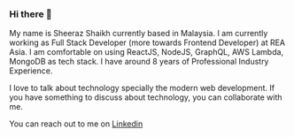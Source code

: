 ### Hi there 👋

My name is Sheeraz Shaikh currently based in Malaysia. I am currently working as  Full Stack Developer (more towards Frontend Developer) at REA Asia. I am comfortable on using ReactJS, NodeJS, GraphQL, AWS Lambda, MongoDB as tech stack. I have around 8 years of Professional Industry Experience. 

I love to talk about technology specially the modern web development. If you have something to discuss about technology, you can collaborate with me.

You can reach out to me on [Linkedin](https://www.linkedin.com/in/sheerazshaikh)


<!--
**sheeraz1022/sheeraz1022** is a ✨ _special_ ✨ repository because its `README.md` (this file) appears on your GitHub profile.

Here are some ideas to get you started:

- 🔭 I’m currently working on ...
- 🌱 I’m currently learning ...
- 👯 I’m looking to collaborate on ...
- 🤔 I’m looking for help with ...
- 💬 Ask me about ...
- 📫 How to reach me: ...
- 😄 Pronouns: ...
- ⚡ Fun fact: ...
-->
